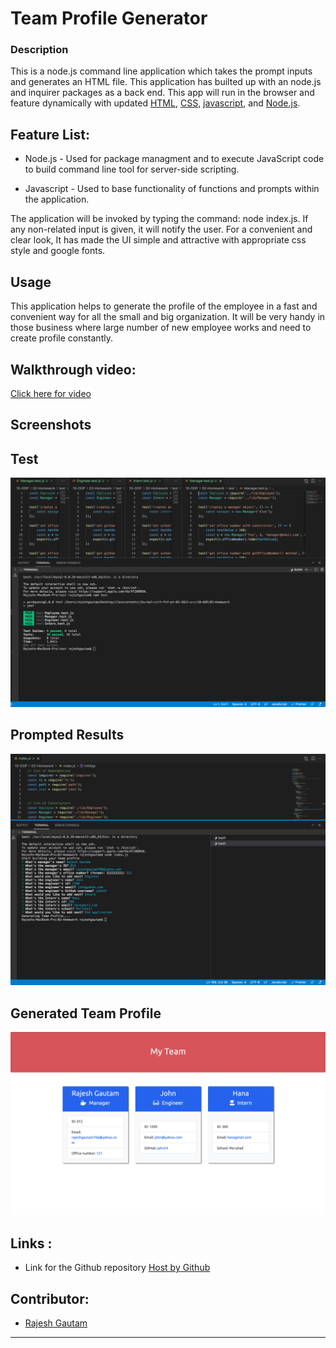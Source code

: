 # Team Profile Generator

### Description
This is a node.js command line application which takes the prompt inputs and generates an HTML file. This application has builted up with an node.js and inquirer packages as a back end. This app will run in the browser and feature dynamically with updated [HTML](https://developer.mozilla.org/en-US/docs/Web/HTML), [CSS](https://developer.mozilla.org/en-US/docs/Web/CSS), [javascript](https://developer.mozilla.org/en-US/docs/Web/JavaScript), and [Node.js](https://nodejs.org/en/).
## Feature List:
- Node.js - Used for package managment and to execute JavaScript code to build command line tool for server-side scripting.

- Javascript - Used to base functionality of functions and prompts within the application.


The application will be invoked by typing the command:
node index.js. If any non-related input is given, it will notify the user. For a convenient and clear look, It has made the UI simple and attractive with appropriate css style and google fonts. 

## Usage
This application helps to generate the profile of the employee in a fast and convenient way for all the small and big organization. It will be very handy in those business where large number of new employee works and need to create profile constantly.

## Walkthrough video:

 [Click here for video](https://www.youtube.com/watch?v=PwxJADpobcs) 

## Screenshots
## Test 
 ![](./assets/test.png)

## Prompted Results 
  ![](./assets/generated-profile.png) 

## Generated Team Profile
   ![](./assets/profile-html.png)
  

## Links :


* Link for the Github repository [Host by Github](https://github.com/Rajesh295-dev/Team-Profile-Generator)



## Contributor:

* [Rajesh Gautam](https://github.com/Rajesh295-dev)


- - -
 

